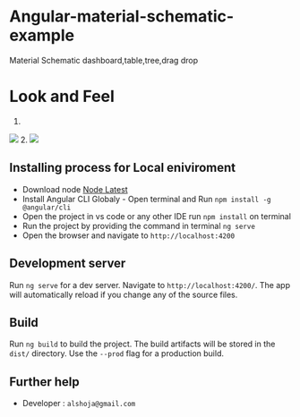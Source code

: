 # Angular-material-schematic-example
  Material Schematic dashboard,table,tree,drag drop

# Look and Feel
1.
<a target="_blank" href="http://shoppingcart.zenithsbm.com"><img src="https://i.imgur.com/jxvPK0f.png"/></a>
2.
<a target="_blank" href="http://shoppingcart.zenithsbm.com"><img src="https://i.imgur.com/PEmafko.png"/></a>

## Installing process for Local eniviroment

* Download node [Node Latest](https://nodejs.org/en/)
* Install Angular CLI Globaly - Open terminal and Run `npm install -g @angular/cli`
* Open the project in vs code or any other IDE  run `npm install` on terminal
* Run the project by providing the command in terminal `ng serve`  
* Open the browser and navigate to `http://localhost:4200`

## Development server

Run `ng serve` for a dev server. Navigate to `http://localhost:4200/`. The app will automatically reload if you change any of the source files.

## Build

Run `ng build` to build the project. The build artifacts will be stored in the `dist/` directory. Use the `--prod` flag for a production build.



## Further help

- Developer : `alshoja@gmail.com`


